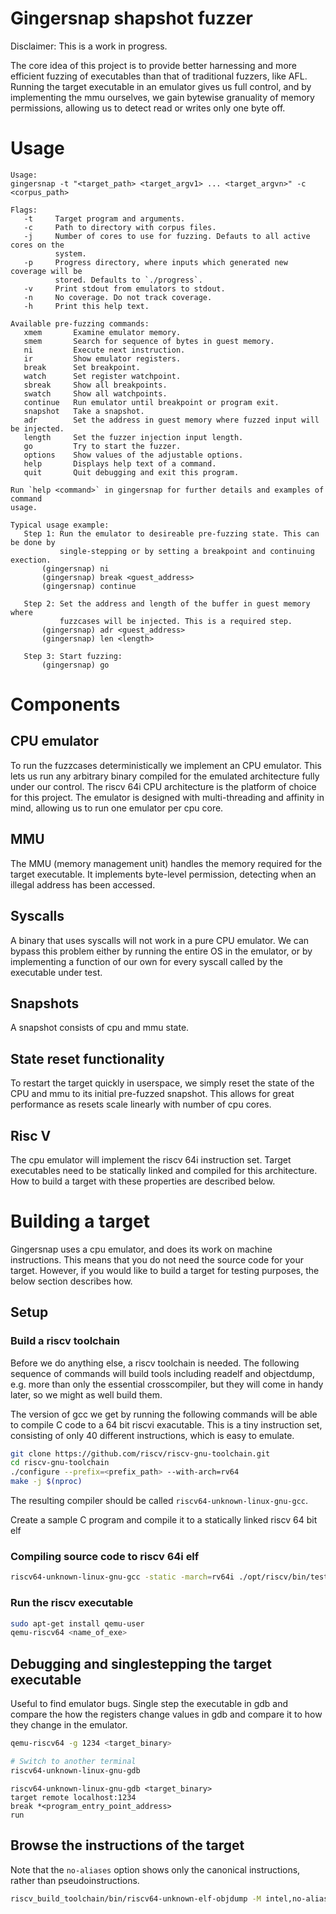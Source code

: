 Gingersnap shapshot fuzzer
==========================

Disclaimer: This is a work in progress.

The core idea of this project is to provide better harnessing and more efficient fuzzing
of executables than that of traditional fuzzers, like AFL. Running the target executable
in an emulator gives us full control, and by implementing the mmu ourselves, we gain
bytewise granuality of memory permissions, allowing us to detect read or writes only
one byte off.

# Usage
```
Usage:
gingersnap -t "<target_path> <target_argv1> ... <target_argvn>" -c <corpus_path>

Flags:
   -t     Target program and arguments.
   -c     Path to directory with corpus files.
   -j     Number of cores to use for fuzzing. Defauts to all active cores on the
          system.
   -p     Progress directory, where inputs which generated new coverage will be
          stored. Defaults to `./progress`.
   -v     Print stdout from emulators to stdout.
   -n     No coverage. Do not track coverage.
   -h     Print this help text.

Available pre-fuzzing commands:
   xmem       Examine emulator memory.
   smem       Search for sequence of bytes in guest memory.
   ni         Execute next instruction.
   ir         Show emulator registers.
   break      Set breakpoint.
   watch      Set register watchpoint.
   sbreak     Show all breakpoints.
   swatch     Show all watchpoints.
   continue   Run emulator until breakpoint or program exit.
   snapshot   Take a snapshot.
   adr        Set the address in guest memory where fuzzed input will be injected.
   length     Set the fuzzer injection input length.
   go         Try to start the fuzzer.
   options    Show values of the adjustable options.
   help       Displays help text of a command.
   quit       Quit debugging and exit this program.

Run `help <command>` in gingersnap for further details and examples of command
usage.

Typical usage example:
   Step 1: Run the emulator to desireable pre-fuzzing state. This can be done by
           single-stepping or by setting a breakpoint and continuing exection.
       (gingersnap) ni
       (gingersnap) break <guest_address>
       (gingersnap) continue

   Step 2: Set the address and length of the buffer in guest memory where
           fuzzcases will be injected. This is a required step.
       (gingersnap) adr <guest_address>
       (gingersnap) len <length>

   Step 3: Start fuzzing:
       (gingersnap) go
```

# Components

## CPU emulator
To run the fuzzcases deterministically we implement
an CPU emulator. This lets us run any arbitrary binary
compiled for the emulated architecture fully under
our control. The riscv 64i CPU architecture is the
platform of choice for this project. The emulator
is designed with multi-threading and affinity in mind,
allowing us to run one emulator per cpu core.

## MMU
The MMU (memory management unit) handles the memory required for the target executable.
It implements byte-level permission, detecting when an illegal address has been accessed.

## Syscalls
A binary that uses syscalls will not work in a pure CPU emulator.
We can bypass this problem either by running the entire OS in the
emulator, or by implementing a function of our own for every
syscall called by the executable under test.

## Snapshots
A snapshot consists of cpu and mmu state.

## State reset functionality
To restart the target quickly in userspace, we simply reset the state of the
CPU and mmu to its initial pre-fuzzed snapshot. This allows for great
performance as resets scale linearly with number of cpu cores.

## Risc V
The cpu emulator will implement the riscv 64i instruction set. Target
executables need to be statically linked and compiled for this architecture.
How to build a target with these properties are described below.

# Building a target
Gingersnap uses a cpu emulator, and does its work on machine instructions.
This means that you do not need the source code for your target. However,
if you would like to build a target for testing purposes, the below section
describes how.

## Setup

### Build a riscv toolchain
Before we do anything else, a riscv toolchain is needed. The following sequence
of commands will build tools including readelf and objectdump, e.g. more than
only the essential crosscompiler, but they will come in handy later, so we might
as well build them.

The version of gcc we get by running the following commands will be able to
compile C code to a 64 bit riscvi exacutable. This is a tiny instruction set,
consisting of only 40 different instructions, which is easy to emulate.

```bash
git clone https://github.com/riscv/riscv-gnu-toolchain.git
cd riscv-gnu-toolchain
./configure --prefix=<prefix_path> --with-arch=rv64
make -j $(nproc)
```

The resulting compiler should be called `riscv64-unknown-linux-gnu-gcc`.

Create a sample C program and compile it to a statically linked riscv 64
bit elf

### Compiling source code to riscv 64i elf

```bash
riscv64-unknown-linux-gnu-gcc -static -march=rv64i ./opt/riscv/bin/test.c -o <name_of_exe>
```

### Run the riscv executable
```bash
sudo apt-get install qemu-user
qemu-riscv64 <name_of_exe>
```

## Debugging and singlestepping the target executable

Useful to find emulator bugs. Single step the executable in gdb and compare the
how the registers change values in gdb and compare it to how they change in the
emulator.

```bash
qemu-riscv64 -g 1234 <target_binary>

# Switch to another terminal
riscv64-unknown-linux-gnu-gdb
```

```gdb
riscv64-unknown-linux-gnu-gdb <target_binary>
target remote localhost:1234
break *<program_entry_point_address>
run
```

## Browse the instructions of the target
Note that the `no-aliases` option shows only the canonical instructions, rather than
pseudoinstructions.

```bash
riscv_build_toolchain/bin/riscv64-unknown-elf-objdump -M intel,no-aliases -D ./target | less
```
